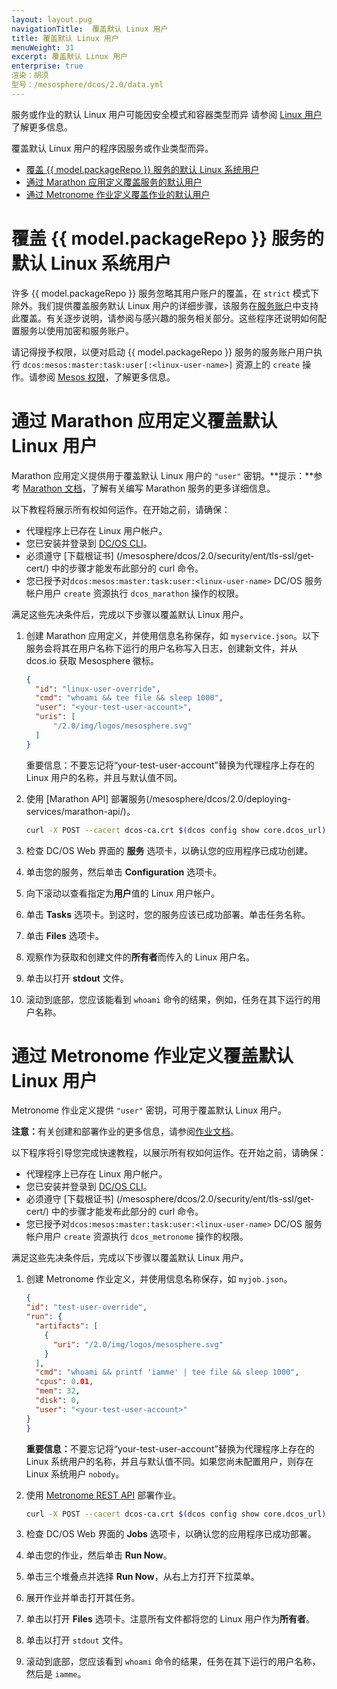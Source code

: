 ```yaml
---
layout: layout.pug
navigationTitle:  覆盖默认 Linux 用户
title: 覆盖默认 Linux 用户
menuWeight: 31
excerpt: 覆盖默认 Linux 用户
enterprise: true
渲染：胡须
型号：/mesosphere/dcos/2.0/data.yml
---
```

<!-- The source repository for this topic is https://github.com/dcos/dcos-docs-site -->

服务或作业的默认 Linux 用户可能因安全模式和容器类型而异 请参阅 [Linux 用户](/mesosphere/dcos/2.0/security/ent/#linux-users) 了解更多信息。

覆盖默认 Linux 用户的程序因服务或作业类型而异。

- [覆盖 {{ model.packageRepo }} 服务的默认 Linux 系统用户](#universe)
- [通过 Marathon 应用定义覆盖服务的默认用户](#marathon-app-def)
- [通过 Metronome 作业定义覆盖作业的默认用户](#metronome-job-def)

# <a name="universe"></a>覆盖 {{ model.packageRepo }} 服务的默认 Linux 系统用户

许多 {{ model.packageRepo }} 服务忽略其用户账户的覆盖，在 `strict` 模式下除外。我们提供覆盖服务默认 Linux 用户的详细步骤，该服务在[服务账户](/mesosphere/dcos/2.0/security/ent/service-auth/)中支持此覆盖。有关逐步说明，请参阅与感兴趣的服务相关部分。这些程序还说明如何配置服务以使用加密和服务账户。

请记得授予权限，以便对启动 {{ model.packageRepo }} 服务的服务账户用户执行 `dcos:mesos:master:task:user[:<linux-user-name>]` 资源上的 `create` 操作。请参阅 [Mesos 权限](/mesosphere/dcos/2.0/security/ent/perms-reference/#mesos-permissions)，了解更多信息。

# <a name="marathon-app-def"></a>通过 Marathon 应用定义覆盖默认 Linux 用户

Marathon 应用定义提供用于覆盖默认 Linux 用户的 `"user"` 密钥。**提示：**参考 [Marathon 文档](/mesosphere/dcos/2.0/deploying-services/creating-services/)，了解有关编写 Marathon 服务的更多详细信息。

以下教程将展示所有权如何运作。在开始之前，请确保：

- 代理程序上已存在 Linux 用户帐户。
- 您已安装并登录到 [DC/OS CLI](/mesosphere/dcos/2.0/cli/)。
- 必须遵守 [下载根证书] (/mesosphere/dcos/2.0/security/ent/tls-ssl/get-cert/) 中的步骤才能发布此部分的 curl 命令。
- 您已授予对`dcos:mesos:master:task:user:<linux-user-name>` DC/OS 服务帐户用户 `create` 资源执行 `dcos_marathon` 操作的权限。

满足这些先决条件后，完成以下步骤以覆盖默认 Linux 用户。

1. 创建 Marathon 应用定义，并使用信息名称保存，如 `myservice.json`。以下服务会将其在用户名称下运行的用户名称写入日志，创建新文件，并从 dcos.io 获取 Mesosphere 徽标。

    ```json
    {
      "id": "linux-user-override",
      "cmd": "whoami && tee file && sleep 1000",
      "user": "<your-test-user-account>",
      "uris": [
          "/2.0/img/logos/mesosphere.svg"
      ]
    }
    ```

    <p class="message--important"><strong></strong>重要信息：不要忘记将“your-test-user-account”替换为代理程序上存在的 Linux 用户的名称，并且与默认值不同。</p>

1. 使用 [Marathon API] 部署服务(/mesosphere/dcos/2.0/deploying-services/marathon-api/)。

    ```bash
    curl -X POST --cacert dcos-ca.crt $(dcos config show core.dcos_url)/service/marathon/v2/apps -d @myservice.json -H "Content-type: application/json" -H "Authorization: token=$(dcos config show core.dcos_acs_token)"
    ```


1. 检查 DC/OS Web 界面的 **服务** 选项卡，以确认您的应用程序已成功创建。

1. 单击您的服务，然后单击 **Configuration** 选项卡。

1. 向下滚动以查看指定为**用户**值的 Linux 用户帐户。

1. 单击 **Tasks** 选项卡。到这时，您的服务应该已成功部署。单击任务名称。

1. 单击 **Files** 选项卡。

1. 观察作为获取和创建文件的**所有者**而传入的 Linux 用户名。

1. 单击以打开 **stdout** 文件。

1. 滚动到底部，您应该能看到 `whoami` 命令的结果，例如，任务在其下运行的用户名称。

# <a name="metronome-job-def"></a>通过 Metronome 作业定义覆盖默认 Linux 用户

Metronome 作业定义提供 `"user"` 密钥，可用于覆盖默认 Linux 用户。

<p class="message--note"><strong>注意：</strong>有关创建和部署作业的更多信息，请参阅<a href="/mesosphere/dcos/2.0/deploying-jobs/quickstart/">作业文档</a>。</p>


以下程序将引导您完成快速教程，以展示所有权如何运作。在开始之前，请确保：

- 代理程序上已存在 Linux 用户帐户。
- 您已安装并登录到 [DC/OS CLI](/mesosphere/dcos/2.0/cli/)。
- 必须遵守 [下载根证书] (/mesosphere/dcos/2.0/security/ent/tls-ssl/get-cert/) 中的步骤才能发布此部分的 curl 命令。
- 您已授予对`dcos:mesos:master:task:user:<linux-user-name>` DC/OS 服务帐户用户 `create` 资源执行 `dcos_metronome` 操作的权限。

满足这些先决条件后，完成以下步骤以覆盖默认 Linux 用户。


1. 创建 Metronome 作业定义，并使用信息名称保存，如 `myjob.json`。

    ```json
    {
    "id": "test-user-override",
    "run": {
      "artifacts": [
        {
          "uri": "/2.0/img/logos/mesosphere.svg"
        }
      ],
      "cmd": "whoami && printf 'iamme' | tee file && sleep 1000",
      "cpus": 0.01,
      "mem": 32,
      "disk": 0,
      "user": "<your-test-user-account>"
    }
    }
    ```

    <p class="message--important"><strong>重要信息：</strong>不要忘记将“your-test-user-account”替换为代理程序上存在的 Linux 系统用户的名称，并且与默认值不同。如果您尚未配置用户，则存在 Linux 系统用户 <code>nobody</code>。</p>

1. 使用 [Metronome REST API](https://dcos.github.io/metronome/docs/generated/api.html) 部署作业。

   ```bash
   curl -X POST --cacert dcos-ca.crt $(dcos config show core.dcos_url)/service/metronome/v1/jobs -d @myjob.json -H "Content-type: application/json" -H "Authorization: token=$(dcos config show core.dcos_acs_token)"
   ```

1. 检查 DC/OS Web 界面的 **Jobs** 选项卡，以确认您的应用程序已成功部署。

1. 单击您的作业，然后单击 **Run Now**。

1. 单击三个堆叠点并选择 **Run Now**，从右上方打开下拉菜单。

1. 展开作业并单击打开其任务。

1. 单击以打开 **Files** 选项卡。注意所有文件都将您的 Linux 用户作为**所有者**。

1. 单击以打开 `stdout` 文件。

1. 滚动到底部，您应该看到 `whoami` 命令的结果，任务在其下运行的用户名称，然后是 `iamme`。
